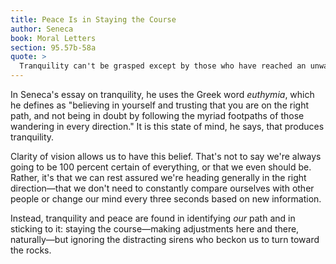 ```yaml
---
title: Peace Is in Staying the Course
author: Seneca
book: Moral Letters
section: 95.57b-58a
quote: >
  Tranquility can't be grasped except by those who have reached an unwavering and firm power of judgment—the rest constantly fall and rise in their decisions, wavering in a state of alternately rejecting and accepting things. What is the cause of this back and forth? It's because nothing is clear and they rely on the most uncertain guide—common opinion.
---
```


In Seneca's essay on tranquility, he uses the Greek word _euthymia_, which he defines as "believing in yourself and trusting that you are on the right path, and not being in doubt by following the myriad footpaths of those wandering in every direction." It is this state of mind, he says, that produces tranquility.

Clarity of vision allows us to have this belief. That's not to say we're always going to be 100 percent certain of everything, or that we even should be. Rather, it's that we can rest assured we're heading generally in the right direction—that we don't need to constantly compare ourselves with other people or change our mind every three seconds based on new information.

Instead, tranquility and peace are found in identifying _our_ path and in sticking to it: staying the course—making adjustments here and there, naturally—but ignoring the distracting sirens who beckon us to turn toward the rocks.
